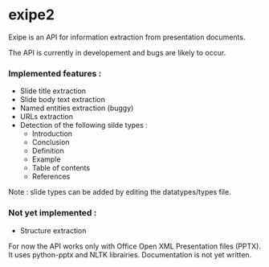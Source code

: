 # exipe2

Exipe is an API for information extraction from presentation documents.

The API is currently in developement and bugs are likely to occur.

### Implemented features : 
* Slide title extraction
* Slide body text extraction
* Named entities extraction (buggy)
* URLs extraction
* Detection of the following silde types : 
  * Introduction 
  * Conclusion
  * Definition 
  * Example
  * Table of contents
  * References

Note : slide types can be added by editing the datatypes/types file.

### Not yet implemented :
* Structure extraction

For now the API works only with Office Open XML Presentation files (PPTX). It uses python-pptx and NLTK librairies.
Documentation is not yet written.
